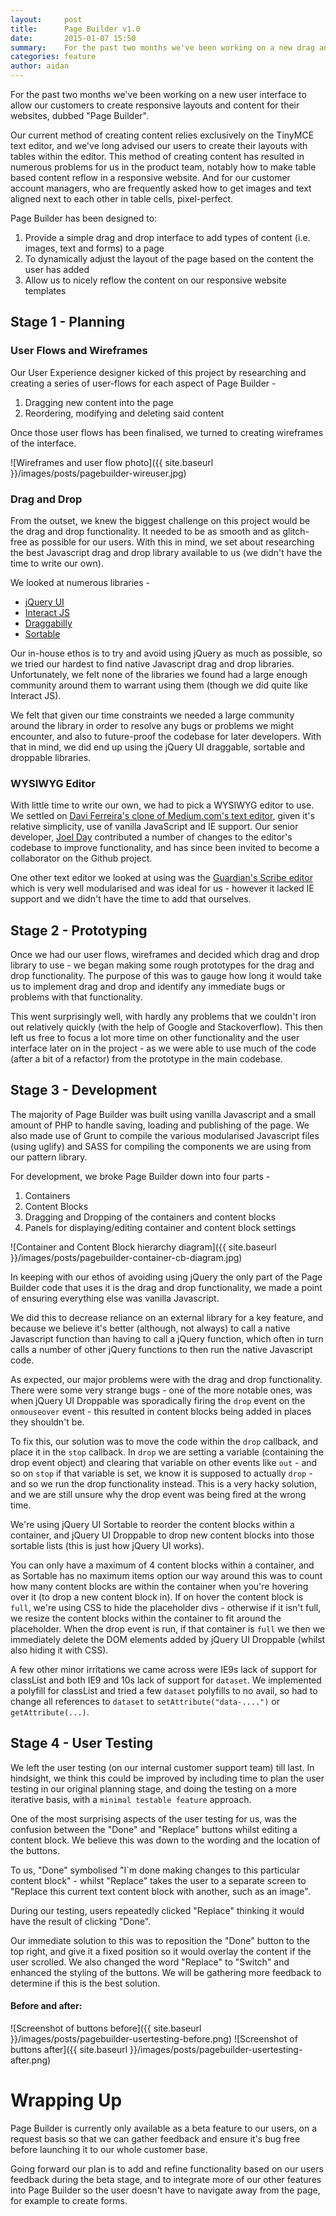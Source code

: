 ```yaml
---
layout:     post
title:      Page Builder v1.0
date:       2015-01-07 15:50
summary:    For the past two months we've been working on a new drag and drop user interface to allow our customers to create responsive layouts and content for their websites...
categories: feature
author: aidan
---
```


For the past two months we've been working on a new user interface to allow our customers to create responsive layouts and content for their websites, dubbed "Page Builder". 

Our current method of creating content relies exclusively on the TinyMCE text editor, and we've long advised our users to create their layouts with tables within the editor. This method of creating content has resulted in numerous problems for us in the product team, notably how to make table based content reflow in a responsive website. And for our customer account managers, who are frequently asked how to get images and text aligned next to each other in table cells, pixel-perfect.

Page Builder has been designed to:

1. Provide a simple drag and drop interface to add types of content (i.e. images, text and forms) to a page
2. To dynamically adjust the layout of the page based on the content the user has added
3. Allow us to nicely reflow the content on our responsive website templates

## Stage 1 - Planning
### User Flows and Wireframes
Our User Experience designer kicked of this project by researching and creating a series of user-flows for each aspect of Page Builder - 

1. Dragging new content into the page
2. Reordering, modifying and deleting said content

Once those user flows has been finalised, we turned to creating wireframes of the interface.

![Wireframes and user flow photo]({{ site.baseurl }}/images/posts/pagebuilder-wireuser.jpg)

### Drag and Drop
From the outset, we knew the biggest challenge on this project would be the drag and drop functionality. It needed to be as smooth and as glitch-free as possible for our users. With this in mind, we set about researching the best Javascript drag and drop library available to us (we didn't have the time to write our own).

We looked at numerous libraries - 

- [jQuery UI](http://jqueryui.com/)
- [Interact JS](http://interactjs.io)
- [Draggabilly](http://draggabilly.desandro.com/)
- [Sortable](http://rubaxa.github.io/Sortable/)

Our in-house ethos is to try and avoid using jQuery as much as possible, so we tried our hardest to find native Javascript drag and drop libraries. Unfortunately, we felt none of the libraries we found had a large enough community around them to warrant using them (though we did quite like Interact JS). 

We felt that given our time constraints we needed a large community around the library in order to resolve any bugs or problems we might encounter, and also to future-proof the codebase for later developers. With that in mind, we did end up using the jQuery UI draggable, sortable and droppable libraries.

### WYSIWYG Editor
With little time to write our own, we had to pick a WYSIWYG editor to use. We settled on [Davi Ferreira's clone of Medium.com's text editor](https://github.com/daviferreira/medium-editor), given it's relative simplicity, use of vanilla JavaScript and IE support. Our senior developer, [Joel Day](https://github.com/Dayjo) contributed a number of changes to the editor's codebase to improve functionality, and has since been invited to become a collaborator on the Github project. 

One other text editor we looked at using was the [Guardian's Scribe editor](https://github.com/guardian/scribe) which is very well modularised and was ideal for us - however it lacked IE support and we didn't have the time to add that ourselves.

## Stage 2 - Prototyping
Once we had our user flows, wireframes and decided which drag and drop library to use - we began making some rough prototypes for the drag and drop functionality. The purpose of this was to gauge how long it would take us to implement drag and drop and identify any immediate bugs or problems with that functionality. 

This went surprisingly well, with hardly any problems that we couldn't iron out relatively quickly (with the help of Google and Stackoverflow). This then left us free to focus a lot more time on other functionality and the user interface later on in the project - as we were able to use much of the code (after a bit of a refactor) from the prototype in the main codebase.

## Stage 3 - Development
The majority of Page Builder was built using vanilla Javascript and a small amount of PHP to handle saving, loading and publishing of the page. We also made use of Grunt to compile the various modularised Javascript files (using uglify) and SASS for compiling the components we are using from our pattern library. 

For development, we broke Page Builder down into four parts -

1. Containers
1. Content Blocks
1. Dragging and Dropping of the containers and content blocks
1. Panels for displaying/editing container and content block settings

![Container and Content Block hierarchy diagram]({{ site.baseurl }}/images/posts/pagebuilder-container-cb-diagram.jpg)

In keeping with our ethos of avoiding using jQuery the only part of the Page Builder code that uses it is the drag and drop functionality, we made a point of ensuring everything else was vanilla Javascript. 

We did this to decrease reliance on an external library for a key feature, and because we believe it's better (although, not always) to call a native Javascript function than having to call a jQuery function, which often in turn calls a number of other jQuery functions to then run the native Javascript code.

As expected, our major problems were with the drag and drop functionality. There were some very strange bugs - one of the more notable ones, was when jQuery UI Droppable was sporadically firing the `drop` event on the `onmouseover` event - this resulted in content blocks being added in places they shouldn't be. 

To fix this, our solution was to move the code within the `drop` callback, and place it in the `stop` callback. In `drop` we are setting a variable (containing the drop event object) and clearing that variable on other events like `out` - and so on `stop` if that variable is set, we know it is supposed to actually `drop` - and so we run the drop functionality instead. This is a very hacky solution, and we are still unsure why the drop event was being fired at the wrong time.

We're using jQuery UI Sortable to reorder the content blocks within a container, and jQuery UI Droppable to drop new content blocks into those sortable lists (this is just how jQuery UI works). 

You can only have a maximum of 4 content blocks within a container, and as Sortable has no maximum items option our way around this was to count how many content blocks are within the container when you're hovering over it (to drop a new content block in). If on hover the content block is `full`, we're using CSS to hide the placeholder divs - otherwise if it isn't full, we resize the content blocks within the container to fit around the placeholder. When the drop event is run, if that container is `full` we then we immediately delete the DOM elements added by jQuery UI Droppable (whilst also hiding it with CSS).

A few other minor irritations we came across were IE9s lack of support for classList and both IE9 and 10s lack of support for `dataset`. We implemented a polyfill for classList and tried a few `dataset` polyfills to no avail, so had to change all references to `dataset` to `setAttribute("data-....")` or `getAttribute(...)`. 

## Stage 4 - User Testing 
We left the user testing (on our internal customer support team) till last. In hindsight, we think this could be improved by including time to plan the user testing in our original planning stage, and doing the testing on a more iterative basis, with a `minimal testable feature` approach. 

One of the most surprising aspects of the user testing for us, was the confusion between the "Done" and "Replace" buttons whilst editing a content block. We believe this was down to the wording and the location of the buttons. 

To us, "Done" symbolised "I`m done making changes to this particular content block" - whilst "Replace" takes the user to a separate screen to "Replace this current text content block with another, such as an image". 

During our testing, users repeatedly clicked "Replace" thinking it would have the result of clicking "Done".

Our immediate solution to this was to reposition the "Done" button to the top right, and give it a fixed position so it would overlay the content if the user scrolled. We also changed the word "Replace" to "Switch" and enhanced the styling of the buttons. We will be gathering more feedback to determine if this is the best solution.

#### Before and after:

![Screenshot of buttons before]({{ site.baseurl }}/images/posts/pagebuilder-usertesting-before.png) ![Screenshot of buttons after]({{ site.baseurl }}/images/posts/pagebuilder-usertesting-after.png)

# Wrapping Up
Page Builder is currently only available as a beta feature to our users, on a request basis so that we can gather feedback and ensure it's bug free before launching it to our whole customer base.

Going forward our plan is to add and refine functionality based on our users feedback during the beta stage, and to integrate more of our other features into Page Builder so the user doesn't have to navigate away from the page, for example to create forms.